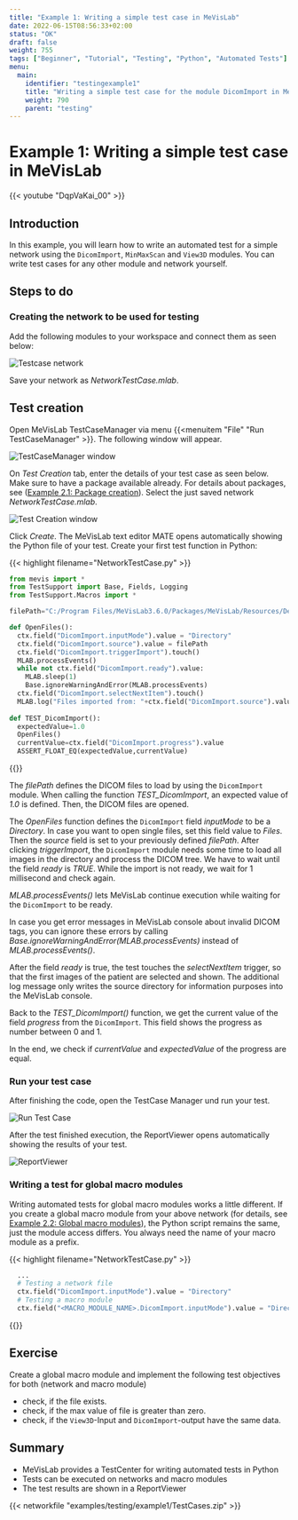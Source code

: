 ```yaml
---
title: "Example 1: Writing a simple test case in MeVisLab"
date: 2022-06-15T08:56:33+02:00
status: "OK"
draft: false
weight: 755
tags: ["Beginner", "Tutorial", "Testing", "Python", "Automated Tests"]
menu: 
  main:
    identifier: "testingexample1"
    title: "Writing a simple test case for the module DicomImport in MeVisLab using Python and MeVisLab TestCenter."
    weight: 790
    parent: "testing"
---
```

# Example 1: Writing a simple test case in MeVisLab

{{< youtube "DqpVaKai_00" >}}

## Introduction
In this example, you will learn how to write an automated test for a simple network using the `DicomImport`, `MinMaxScan` and `View3D` modules. You can write test cases for any other module and network yourself.

## Steps to do
### Creating the network to be used for testing
Add the following modules to your workspace and connect them as seen below: 

![Testcase network ](/images/tutorials/testing/testNetwork1.png "Testcase network ")

Save your network as *NetworkTestCase.mlab*.

## Test creation
Open MeVisLab TestCaseManager via menu {{<menuitem "File" "Run TestCaseManager" >}}. The following window will appear.

![TestCaseManager window ](/images/tutorials/testing/testCaseManagerWindow.png "TestCaseManager window ")

On *Test Creation* tab, enter the details of your test case as seen below. Make sure to have a package available already. For details about packages, see ([Example 2.1: Package creation](./tutorials/basicmechanisms/macromodules/package/)).
Select the just saved network *NetworkTestCase.mlab*.

 ![Test Creation window ](/images/tutorials/testing/TestCreation.png "Test Creation window ")

Click *Create*. The MeVisLab text editor MATE opens automatically showing the Python file of your test. Create your first test function in Python:

{{< highlight filename="NetworkTestCase.py" >}}
```Python
from mevis import *
from TestSupport import Base, Fields, Logging
from TestSupport.Macros import *

filePath="C:/Program Files/MeVisLab3.6.0/Packages/MeVisLab/Resources/DemoData/BrainT1Dicom" 

def OpenFiles():
  ctx.field("DicomImport.inputMode").value = "Directory"
  ctx.field("DicomImport.source").value = filePath
  ctx.field("DicomImport.triggerImport").touch()
  MLAB.processEvents()
  while not ctx.field("DicomImport.ready").value:  
    MLAB.sleep(1)
    Base.ignoreWarningAndError(MLAB.processEvents)
  ctx.field("DicomImport.selectNextItem").touch()
  MLAB.log("Files imported from: "+ctx.field("DicomImport.source").value)
  
def TEST_DicomImport():
  expectedValue=1.0
  OpenFiles() 
  currentValue=ctx.field("DicomImport.progress").value
  ASSERT_FLOAT_EQ(expectedValue,currentValue)
```
{{</highlight>}}

The *filePath* defines the DICOM files to load by using the `DicomImport` module. When calling the function *TEST_DicomImport*, an expected value of *1.0* is defined. Then, the DICOM files are opened.

The *OpenFiles* function defines the `DicomImport` field *inputMode* to be a *Directory*. In case you want to open single files, set this field value to *Files*. Then the *source* field is set to your previously defined *filePath*. After clicking *triggerImport*, the `DicomImport` module needs some time to load all images in the directory and process the DICOM tree. We have to wait until the field *ready* is *TRUE*. While the import is not ready, we wait for 1 millisecond and check again.

*MLAB.processEvents()* lets MeVisLab continue execution while waiting for the `DicomImport` to be ready.

In case you get error messages in MeVisLab console about invalid DICOM tags, you can ignore these errors by calling *Base.ignoreWarningAndError(MLAB.processEvents)* instead of *MLAB.processEvents()*.

After the field *ready* is true, the test touches the *selectNextItem* trigger, so that the first images of the patient are selected and shown. The additional log message only writes the source directory for information purposes into the MeVisLab console.

Back to the *TEST_DicomImport()* function, we get the current value of the field *progress* from the `DicomImport`. This field shows the progress as number between 0 and 1.

In the end, we check if *currentValue* and *expectedValue* of the progress are equal.

### Run your test case

After finishing the code, open the TestCase Manager und run your test.

![Run Test Case](/images/tutorials/testing/runTestCase.png "Run Test Case")

After the test finished execution, the ReportViewer opens automatically showing the results of your test.

![ReportViewer](/images/tutorials/testing/successTestCase.png "ReportViewer")


### Writing a test for global macro modules
Writing automated tests for global macro modules works a little different. If you create a global macro module from your above network (for details, see [Example 2.2: Global macro modules](/tutorials/basicmechanisms/macromodules/globalmacromodules/)), the Python script remains the same, just the module access differs. You always need the name of your macro module as a prefix.

{{< highlight filename="NetworkTestCase.py" >}}
```Python
  ...
  # Testing a network file
  ctx.field("DicomImport.inputMode").value = "Directory"
  # Testing a macro module
  ctx.field("<MACRO_MODULE_NAME>.DicomImport.inputMode").value = "Directory"
```
{{</highlight>}}

## Exercise
Create a global macro module and implement the following test objectives for both (network and macro module) 
* check, if the file exists.
* check, if the max value of file is greater than zero.
* check, if the `View3D`-Input and `DicomImport`-output have the same data.

## Summary
* MeVisLab provides a TestCenter for writing automated tests in Python
* Tests can be executed on networks and macro modules
* The test results are shown in a ReportViewer

{{< networkfile "examples/testing/example1/TestCases.zip" >}}

